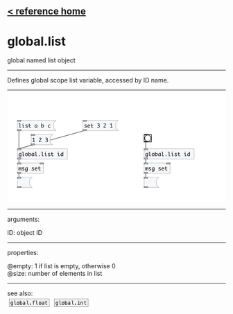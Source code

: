 [< reference home](index.html)
---

# global.list


global named list object

---

Defines global scope list variable, accessed by ID name.
<br>


---


![example](examples/global.list-example.jpg)

---
arguments:

ID: object ID<br>

---
properties:

@empty: 1 if list is
            empty, otherwise 0<br>
@size: number of
            elements in list<br>

---
see also:<br>
[![global.float](img/object_global.float.png)](global.float.html)
[![global.int](img/object_global.int.png)](global.int.html)

